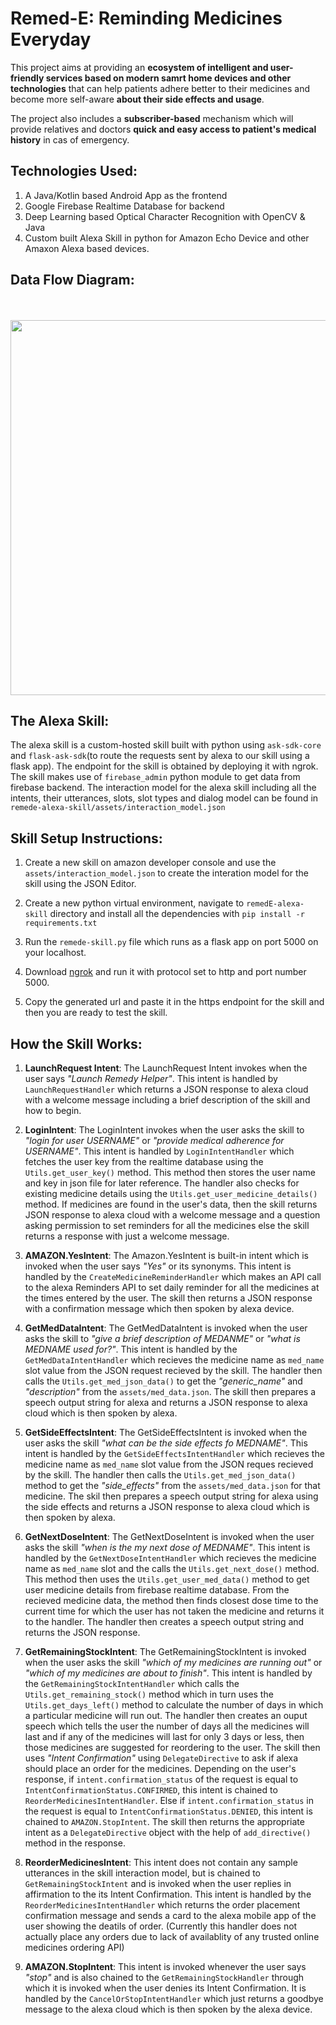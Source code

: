 # Remed-E: Reminding Medicines Everyday

This project aims at providing an **ecosystem of intelligent and user-friendly services based on modern samrt home devices and other technologies** that can help patients adhere better to their medicines and become more self-aware **about their side effects and usage**.

The project also includes a **subscriber-based** mechanism which will provide relatives and doctors **quick and easy access to patient's medical history** in cas of emergency.

## Technologies Used:
<ol>
<li>A Java/Kotlin based Android App as the frontend
<li>Google Firebase Realtime Database for backend
<li>Deep Learning based Optical Character Recognition with OpenCV & Java
<li>Custom built Alexa Skill in python for Amazon Echo Device and other Amaxon Alexa based devices.
</ol>

## Data Flow Diagram:
<br><br><img src="https://drive.google.com/file/d/1OQcB2jlh_dKpAJg4zEMcXSeLd1b3mjFB/view?usp=sharing" width="600"/><br>

## The Alexa Skill:

The alexa skill is a custom-hosted skill built with python using <code>ask-sdk-core</code>  and <code>flask-ask-sdk</code>(to route the requests sent by alexa to our skill using a flask app). The endpoint for the skill is obtained by deploying it with ngrok. The skill makes use of <code>firebase_admin</code> python module to get data from firebase backend. The interaction model for the alexa skill including all the intents, their utterances, slots, slot types and dialog model can be found in <code>remede-alexa-skill/assets/interaction_model.json</code>



## Skill Setup Instructions:

1) Create a new skill on amazon developer console and use the <code>assets/interaction_model.json</code> to create the interation model for the skill using the JSON Editor.

2) Create a new python virtual environment, navigate to <code>remedE-alexa-skill</code> directory and install all the dependencies with <code>pip install -r requirements.txt</code> 

3) Run the <code>remede-skill.py</code> file which runs as a flask app on port 5000 on your localhost.

4) Download [ngrok](ngrok.com) and run it with protocol set to http and port number 5000.

5) Copy the generated url and paste it in the https endpoint for the skill and then you are ready to test the skill.
 

## How the Skill Works:

1) **LaunchRequest Intent**:
The LaunchRequest Intent invokes when the user says *"Launch Remedy Helper"*. This intent is handled by <code>LaunchRequestHandler</code> which returns a JSON response to alexa cloud with a welcome message including a brief description of the skill and how to begin.

2) **LoginIntent**:
The LoginIntent invokes when the user asks the skill to *"login for user USERNAME"* or *"provide medical adherence for USERNAME"*. This intent is handled by <code>LoginIntentHandler</code> which fetches the user key from the realtime database using the <code>Utils.get_user_key()</code> method. This method then stores the user name and key in json file for later reference. The handler also checks for existing medicine details using the <code>Utils.get_user_medicine_details()</code> method. If medicines are found in the user's data, then the skill returns JSON response to alexa cloud with a welcome message and a question asking permission to set reminders for all the medicines else the skill returns a response with just a welcome message.

3) **AMAZON.YesIntent**:
The Amazon.YesIntent is built-in intent which is invoked when the user says *"Yes"* or its synonyms. This intent is handled by the <code>CreateMedicineReminderHandler</code> which makes an API call to the alexa Reminders API to set daily reminder for all the medicines at the times entered by the user. The skill then returns a JSON response with a confirmation message which then spoken by alexa device.

4) **GetMedDataIntent**:
The GetMedDataIntent is invoked when the user asks the skill to *"give a brief description of MEDANME"* or *"what is MEDNAME used for?"*. This intent is handled by the <code>GetMedDataIntentHandler</code> which recieves the medicine name as <code>med_name</code> slot value from the JSON request recieved by the skill. The handler then calls the <code>Utils.get_med_json_data()</code> to get the *"generic_name"* and *"description"* from the <code>assets/med_data.json</code>. The skill then prepares a speech output string for alexa and returns a JSON response to alexa cloud which is then spoken by alexa.

5) **GetSideEffectsIntent**:
The GetSideEffectsIntent is invoked when the user asks the skill *"what can be the side effects fo MEDNAME"*. This intent is handled by the <code>GetSideEffectsIntentHandler</code> which recieves the medicine name as <code>med_name</code> slot value from the JSON reques recieved by the skill. The handler then calls the <code>Utils.get_med_json_data()</code> method to get the *"side_effects"* from the <code>assets/med_data.json</code> for that medicine. The skil then prepares a speech output string for alexa using the side effects and returns a JSON response to alexa cloud which is then spoken by alexa.

6) **GetNextDoseIntent**:
The GetNextDoseIntent is invoked when the user asks the skill *"when is the my next dose of MEDNAME"*. This intent is handled by the <code>GetNextDoseIntentHandler</code> which recieves the medicine name as <code>med_name</code> slot and the calls the <code>Utils.get_next_dose()</code> method. This method then uses the <code>Utils.get_user_med_data()</code> method to get user medicine details from firebase realtime database. From the recieved medicine data, the method then finds closest dose time to the current time for which the user has not taken the medicine and returns it to the handler. The handler then creates a speech output string and returns the JSON response.

7) **GetRemainingStockIntent**:
The GetRemainingStockIntent is invoked when the user asks the skill *"which of my medicines are running out"* or *"which of my medicines are about to finish"*. This intent is handled by the <code>GetRemainingStockIntentHandler</code> which calls the <code>Utils.get_remaining_stock()</code> method which in turn uses the <code>Utils.get_days_left()</code> method to calculate the number of days in which a particular medicine will run out. The handler then creates an ouput speech which tells the user the number of days all the medicines will last and if any of the medicines will last for only 3 days or less, then those medicines are suggested for reordering to the user. The skill then uses *"Intent Confirmation"* using <code>DelegateDirective</code> to ask if alexa should place an order for the medicines. Depending on the user's response, if <code>intent.confirmation_status</code> of the request is equal to <code>IntentConfirmationStatus.CONFIRMED</code>, this intent is chained to <code>ReorderMedicinesIntentHandler</code>. Else if <code>intent.confirmation_status</code> in the request is equal to <code>IntentConfirmationStatus.DENIED</code>, this intent is chained to  <code>AMAZON.StopIntent</code>. The skill then returns the appropriate intent as a <code>DelegateDirective</code> object with the help of <code>add_directive()</code> method in the response.

8) **ReorderMedicinesIntent**:
This intent does not contain any sample utterances in the skill interaction model, but is chained to <code>GetRemainingStockIntent</code> and is invoked when the user replies in affirmation to the its Intent Confirmation. This intent is handled by the <code>ReorderMedicinesIntentHandler</code> which returns the order placement confirmation message and sends a card to the alexa mobile app of the user showing the deatils of order. (Currently this handler does not actually place any orders due to lack of availablity of any trusted online medicines ordering API) 

9) **AMAZON.StopIntent**:
This intent is invoked whenever the user says *"stop"* and is also chained to the <code>GetRemainingStockHandler</code> through which it is invoked when the user denies its Intent Confirmation. It is handled by the <code>CancelOrStopIntentHandler</code> which just returns a goodbye message to the alexa cloud which is then spoken by the alexa device. 
